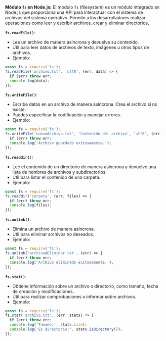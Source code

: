 **Módulo `fs` en Node.js:** El módulo `fs` (filesystem) es un módulo integrado en Node.js que proporciona una API para interactuar con el sistema de archivos del sistema operativo. Permite a los desarrolladores realizar operaciones como leer y escribir archivos, crear y eliminar directorios,


**`fs.readFile()`**:

- Lee un archivo de manera asíncrona y devuelve su contenido.
- Útil para leer datos de archivos de texto, imágenes u otros tipos de archivos.
- Ejemplo:
```js
const fs = require('fs');
fs.readFile('archivo.txt', 'utf8', (err, data) => {
  if (err) throw err;
  console.log(data);
});

```

**`fs.writeFile()`**:

- Escribe datos en un archivo de manera asíncrona. Crea el archivo si no existe.
- Puedes especificar la codificación y manejar errores.
- Ejemplo:
```js
const fs = require('fs');
fs.writeFile('nuevoArchivo.txt', 'Contenido del archivo', 'utf8', (err) => {
  if (err) throw err;
  console.log('Archivo guardado exitosamente.');
});

```


**`fs.readdir()`**:

- Lee el contenido de un directorio de manera asíncrona y devuelve una lista de nombres de archivos y subdirectorios.
- Útil para listar el contenido de una carpeta.
- Ejemplo:

```js 
const fs = require('fs');
fs.readdir('carpeta', (err, files) => {
  if (err) throw err;
  console.log(files);
});

```

**`fs.unlink()`**:

- Elimina un archivo de manera asíncrona.
- Útil para eliminar archivos no deseados.
- Ejemplo:
```js
const fs = require('fs');
fs.unlink('archivoAEliminar.txt', (err) => {
  if (err) throw err;
  console.log('Archivo eliminado exitosamente.');
});

```

**`fs.stat()`**:

- Obtiene información sobre un archivo o directorio, como tamaño, fecha de creación y modificaciones.
- Útil para realizar comprobaciones o informar sobre archivos.
- Ejemplo:
```js
const fs = require('fs');
fs.stat('archivo.txt', (err, stats) => {
  if (err) throw err;
  console.log('Tamaño:', stats.size);
  console.log('Es directorio:', stats.isDirectory());
});

```